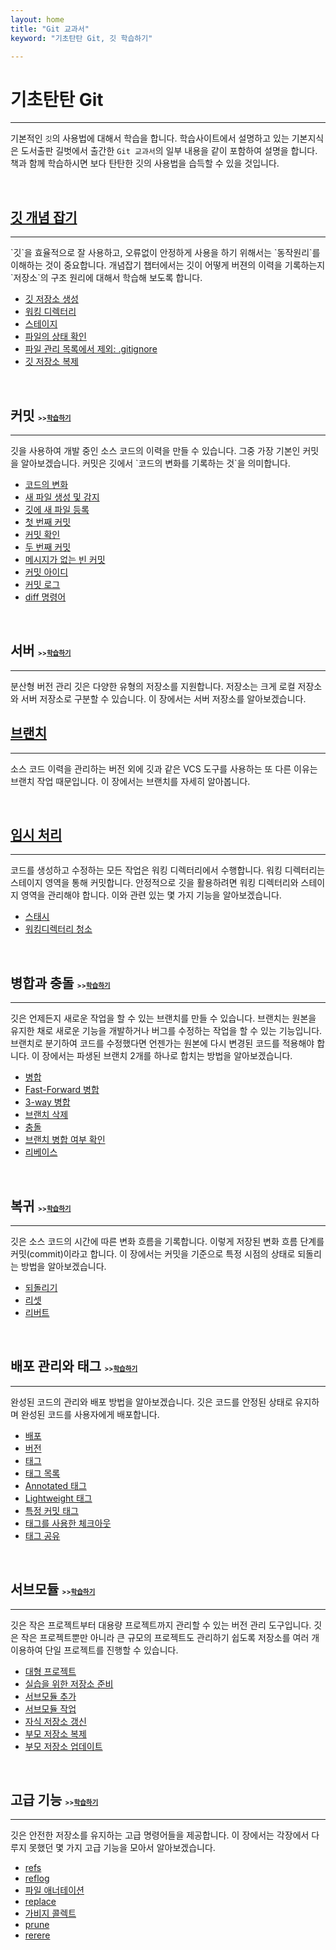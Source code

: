 ```yaml
---
layout: home
title: "Git 교과서"
keyword: "기초탄탄 Git, 깃 학습하기"

---
```


# 기초탄탄 Git
<hr>

기본적인 `깃`의 사용법에 대해서 학습을 합니다. 학습사이트에서 설명하고 있는 기본지식은 도서출판 길벗에서 출간한 `Git 교과서`의 일부 내용을 같이 포함하여 설명을 합니다. 책과 함께 학습하시면 보다 탄탄한 깃의 사용법을 습득할 수 있을 것입니다.  

<br>

<h2><a href="concept">깃 개념 잡기</a></h2>
<hr>
`깃`을 효율적으로 잘 사용하고, 오류없이 안정하게 사용을 하기 위해서는 `동작원리`를 이해하는 것이 중요합니다.  
개념잡기 챕터에서는 깃이 어떻게 버젼의 이력을 기록하는지 `저장소`의 구조 원리에 대해서 학습해 보도록 합니다.  

* [깃 저장소 생성](concept/init)
* [워킹 디렉터리](concept/working)
* [스테이지](concept/stage)
* [파일의 상태 확인](concept/status)
* [파일 관리 목록에서 제외: .gitignore](concept/gitignore)
* [깃 저장소 복제](concept/clone)

<br>

<h2>커밋
    <small style="font-size: 0.5em;">>><a href="/commit">학습하기</a></small>
</h2>
<hr>
깃을 사용하여 개발 중인 소스 코드의 이력을 만들 수 있습니다. 그중 가장 기본인 커밋을 알아보겠습니다. 커밋은 깃에서 `코드의 변화를 기록하는 것`을 의미합니다.

* [코드의 변화](/commit/history)
* [새 파일 생성 및 감지](/commit/04.2)
* [깃에 새 파일 등록](/commit/04.3)
* [첫 번째 커밋](/commit/04.4)
* [커밋 확인](/commit/04.5)
* [두 번째 커밋](/commit/04.6)
* [메시지가 없는 빈 커밋](/commit/04.7)
* [커밋 아이디](/commit/04.8)
* [커밋 로그](/commit/04.9)
* [diff 명령어](/commit/04.10)

<br>

<h2>서버
    <small style="font-size: 0.5em;">>><a href="/server">학습하기</a></small>
</h2>
<hr>
분산형 버전 관리 깃은 다양한 유형의 저장소를 지원합니다. 저장소는 크게 로컬 저장소와 서버 저장소로 구분할 수 있습니다. 이 장에서는 서버 저장소를 알아보겠습니다. 


<br>


## [브랜치](/branch)
---
소스 코드 이력을 관리하는 버전 외에 깃과 같은 VCS 도구를 사용하는 또 다른 이유는 브랜치 작업 때문입니다. 이 장에서는 브랜치를 자세히 알아봅니다. 


<br>

## [임시 처리](temporarily)
---
코드를 생성하고 수정하는 모든 작업은 워킹 디렉터리에서 수행합니다. 워킹 디렉터리는 스테이지 영역을 통해 커밋합니다. 안정적으로 깃을 활용하려면 워킹 디렉터리와 스테이지 영역을 관리해야 합니다. 이와 관련 있는 몇 가지 기능을 알아보겠습니다. 

* [스태시](temporarily/stash)
* [워킹디렉터리 청소](temporarily/clean) 

<br>

<h2>병합과 충돌
    <small style="font-size: 0.5em;">>><a href="merge">학습하기</a></small>
</h2>
<hr>
깃은 언제든지 새로운 작업을 할 수 있는 브랜치를 만들 수 있습니다. 브랜치는 원본을 유지한 채로 새로운 기능을 개발하거나 버그를 수정하는 작업을 할 수 있는 기능입니다. 브랜치로 분기하여 코드를 수정했다면 언젠가는 원본에 다시 변경된 코드를 적용해야 합니다. 이 장에서는 파생된 브랜치 2개를 하나로 합치는 방법을 알아보겠습니다. 

* [병합](merge/08.1)
* [Fast-Forward 병합](merge/08.2)
* [3-way 병합](merge/08.3)
* [브랜치 삭제](merge/08.4) 
* [충돌](merge/08.5) 
* [브랜치 병합 여부 확인](merge/08.6) 
* [리베이스](merge/rebase) 

<br>

<h2>복귀
    <small style="font-size: 0.5em;">>><a href="09">학습하기</a></small>
</h2>
<hr>
깃은 소스 코드의 시간에 따른 변화 흐름을 기록합니다. 이렇게 저장된 변화 흐름 단계를 커밋(commit)이라고 합니다. 이 장에서는 커밋을 기준으로 특정 시점의 상태로 되돌리는 방법을 알아보겠습니다. 

* [되돌리기](09/09.1) 
* [리셋](09/resert) 
* [리버트](09/revert)

<br>

<h2>배포 관리와 태그
    <small style="font-size: 0.5em;">>><a href="tag">학습하기</a></small>
</h2>
<hr>
완성된 코드의 관리와 배포 방법을 알아보겠습니다. 깃은 코드를 안정된 상태로 유지하며 완성된 코드를 사용자에게 배포합니다. 

* [배포](tag/10.1)
* [버전](tag/10.2)
* [태그](tag/10.3)
* [태그 목록](tag/10.4)
* [Annotated 태그](tag/10.5) 
* [Lightweight 태그](tag/10.6) 
* [특정 커밋 태그](tag/10.7)
* [태그를 사용한 체크아웃](tag/10.8) 
* [태그 공유](tag/10.9) 

<br>

<h2>서브모듈
    <small style="font-size: 0.5em;">>><a href="11">학습하기</a></small>
</h2>
<hr>
깃은 작은 프로젝트부터 대용량 프로젝트까지 관리할 수 있는 버전 관리 도구입니다. 깃은 작은 프로젝트뿐만 아니라 큰 규모의 프로젝트도 관리하기 쉽도록 저장소를 여러 개 이용하여 단일 프로젝트를 진행할 수 있습니다. 

* [대형 프로젝트](submodule/11.1)
* [실습을 위한 저장소 준비](submodule/11.2)
* [서브모듈 추가](submodule/11.3)
* [서브모듈 작업](submodule/11.4)
* [자식 저장소 갱신](submodule/11.5) 
* [부모 저장소 복제](submodule/11.6) 
* [부모 저장소 업데이트](submodule/11.7) 

<br>

<h2>고급 기능
    <small style="font-size: 0.5em;">>><a href="12">학습하기</a></small>
</h2>
<hr>
깃은 안전한 저장소를 유지하는 고급 명령어들을 제공합니다. 이 장에서는 각장에서 다루지 못했던 몇 가지 고급 기능을 모아서 알아보겠습니다. 

* [refs](12/refs)
* [reflog](12/reflog)
* [파일 애너테이션](12/blame)
* [replace](12/replace)
* [가비지 콜렉트](12/gc)
* [prune](12/prune)
* [rerere](12/rerere)

<br><br>